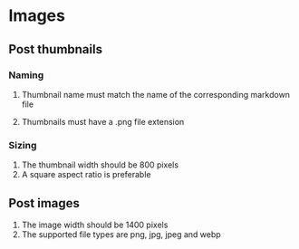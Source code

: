# Images

## Post thumbnails

### Naming

1. Thumbnail name must match the name of the corresponding markdown file

2. Thumbnails must have a .png file extension

### Sizing

1. The thumbnail width should be 800 pixels
2. A square aspect ratio is preferable

## Post images

1. The image width should be 1400 pixels
2. The supported file types are png, jpg, jpeg and webp
